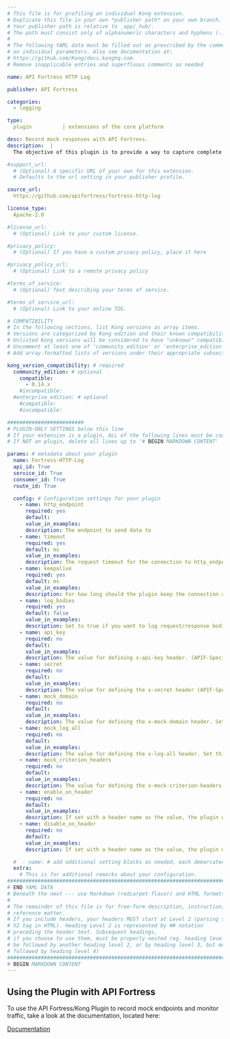 ```yaml
---
# This file is for profiling an individual Kong extension.
# Duplicate this file in your own *publisher path* on your own branch.
# Your publisher path is relative to _app/_hub/.
# The path must consist only of alphanumeric characters and hyphens (-).
#
# The following YAML data must be filled out as prescribed by the comments
# on individual parameters. Also see documentation at:
# https://github.com/Kong/docs.konghq.com
# Remove inapplicable entries and superfluous comments as needed

name: API Fortress HTTP Log

publisher: API Fortress

categories: 
  - logging

type: 
  plugin          | extensions of the core platform

desc: Record mock responses with API Fortress.
description:  | 
  The objective of this plugin is to provide a way to capture complete HTTP requests and responses (including the request and response bodies as required) as they transit the Kong API Gateway. Once the data is captured, the plugin will send it to a specified endpoint via HTTP.

#support_url:
  # (Optional) A specific URL of your own for this extension.
  # Defaults to the url setting in your publisher profile.

source_url:
  https://github.com/apifortress/fortress-http-log

license_type:
  Apache-2.0

#license_url:
  # (Optional) Link to your custom license.

#privacy_policy:
  # (Optional) If you have a custom privacy policy, place it here

#privacy_policy_url:
  # (Optional) Link to a remote privacy policy

#terms_of_service:
  # (Optional) Text describing your terms of service.

#terms_of_service_url:
  # (Optional) Link to your online TOS.

# COMPATIBILITY
# In the following sections, list Kong versions as array items.
# Versions are categorized by Kong edition and their known compatibility.
# Unlisted Kong versions will be considered to have "unknown" compatibility.
# Uncomment at least one of 'community_edition' or 'enterprise_edition'.
# Add array-formatted lists of versions under their appropriate subsection.

kong_version_compatibility: # required
  community_edition: # optional
    compatible:
      - 0.14.x
    #incompatible:
  #enterprise_edition: # optional
    #compatible:
    #incompatible:

#########################
# PLUGIN-ONLY SETTINGS below this line
# If your extension is a plugin, ALL of the following lines must be completed.
# If NOT an plugin, delete all lines up to '# BEGIN MARKDOWN CONTENT'

params: # metadata about your plugin
  name: Fortress-HTTP-Log
  api_id: True
  service_id: True
  consumer_id: True
  route_id: True

  config: # Configuration settings for your plugin
    - name: http_endpoint
      required: yes
      default: 
      value_in_examples:
      description: The endpoint to send data to
    - name: timeout
      required: yes
      default: ms
      value_in_examples:
      description: The request timeout for the connection to http_endpoint
    - name: keepalive
      required: yes
      default: ms
      value_in_examples:
      description: For how long should the plugin keep the connection alive.
    - name: log_bodies
      required: yes
      default: false
      value_in_examples:
      description: Set to true if you want to log request/response bodies.
    - name: api_key
      required: no
      default: 
      value_in_examples:
      description: The value for defining x-api-key header. (APIF-Specific)
    - name: secret
      required: no
      default:
      value_in_examples:
      description: The value for defining the x-secret header (APIF-Specific)
    - name: mock_domain
      required: no
      default:
      value_in_examples:
      description: The value for defining the x-mock-domain header. Set this value if you're using the plugin to create mock responses in API Fortress (APIF-Specific)
    - name: mock_log_all
      required: no
      default: 
      value_in_examples:
      description: The value for defining the x-log-all header. Set this value if you're using the plugin to create mock response in API Fortress. If set, API Fortress will log each call separately and avoid overwrites. (APIF-Specific)
    - name: mock_criterion_headers
      required: no
      default: 
      value_in_examples:
      description: The value for defining the x-mock-criterion-headers. Set this value if you're using the plugin to create mock responses in API Fortress. If set, API Fortress will use this list of headers to create expression filters. (APIF-Specific)
    - name: enable_on_header
      required: no
      default: 
      value_in_examples:
      description: If set with a header name as the value, the plugin will only operate if that header is present in the request.
    - name: disable_on_header
      required: no
      default: 
      value_in_examples:
      description: If set with a header name as the value, the plugin will disable itself if that header is present in the request. Note - This setting has higher priority than enable_on_header.

  #  - name: # add additional setting blocks as needed, each demarcated by -
  extra:
    # This is for additional remarks about your configuration.
###############################################################################
# END YAML DATA
# Beneath the next --- use Markdown (redcarpet flavor) and HTML formatting only.
#
# The remainder of this file is for free-form description, instruction, and
# reference matter.
# If you include headers, your headers MUST start at Level 2 (parsing to
# h2 tag in HTML). Heading Level 2 is represented by ## notation
# preceding the header text. Subsequent headings,
# if you choose to use them, must be properly nested (eg. heading level 2 may
# be followed by another heading level 2, or by heading level 3, but must NOT be
# followed by heading level 4)
###############################################################################
# BEGIN MARKDOWN CONTENT
---
```


## Using the Plugin with API Fortress

To use the API Fortress/Kong Plugin to record mock endpoints and monitor traffic, take a look at the documentation, located here:

[Documentation](https://apifortress.com/doc/mock-recording-with-kong/)
